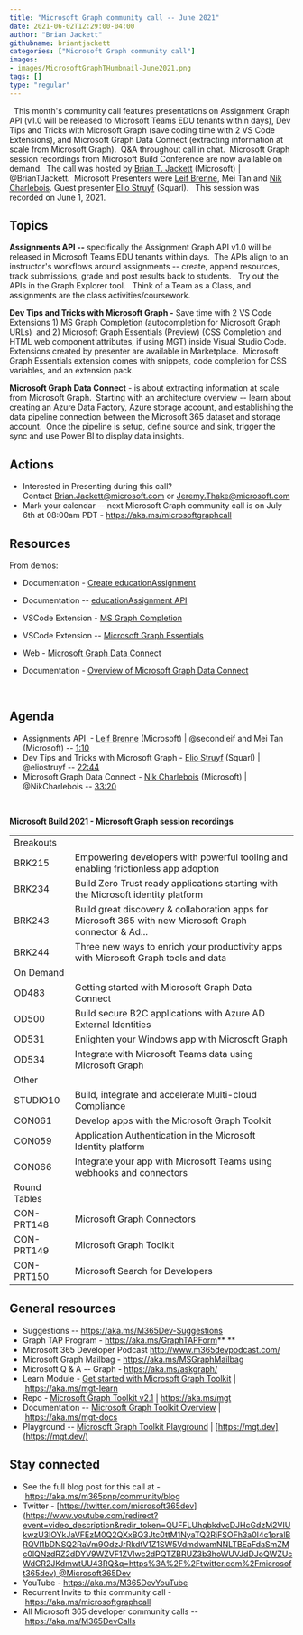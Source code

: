 ```yaml
---
title: "Microsoft Graph community call -- June 2021"
date: 2021-06-02T12:29:00-04:00
author: "Brian Jackett"
githubname: briantjackett
categories: ["Microsoft Graph community call"]
images:
- images/MicrosoftGraphTHumbnail-June2021.png
tags: []
type: "regular"
---
```

 
This month's community call features presentations on Assignment Graph
API (v1.0 will be released to Microsoft Teams EDU tenants within days),
Dev Tips and Tricks with Microsoft Graph (save coding time with 2 VS
Code Extensions), and Microsoft Graph Data Connect (extracting
information at scale from Microsoft Graph).  Q&A throughout call in
chat.  Microsoft Graph session recordings from Microsoft Build
Conference are now available on demand.  The call was hosted by [Brian
T. Jackett](https://twitter.com/BrianTJackett) (Microsoft) |
@BrianTJackett.  Microsoft
Presenters were [Leif Brenne](https://twitter.com/secondleif), Mei Tan
and [Nik Charlebois](https://twitter.com/NikCharlebois). Guest presenter
[Elio Struyf](https://twitter.com/eliostruyf) (Squarl).   This session
was recorded on June 1, 2021.

## Topics

**Assignments API --** specifically the Assignment Graph API v1.0 will
be released in Microsoft Teams EDU tenants within days.  The APIs align
to an instructor's workflows around assignments -- create, append
resources, track submissions, grade and post results back to students. 
 Try out the APIs in the Graph Explorer tool.   Think of a Team as a
Class, and assignments are the class activities/coursework.     


**Dev Tips and Tricks with Microsoft Graph -** Save time with 2 VS Code
Extensions 1) MS Graph Completion (autocompletion for Microsoft Graph
URLs)  and 2) Microsoft Graph Essentials (Preview) (CSS Completion and
HTML web component attributes, if using MGT) inside Visual Studio Code. 
Extensions created by presenter are available in Marketplace.  Microsoft
Graph Essentials extension comes with snippets, code completion for CSS
variables, and an extension pack. 


**Microsoft Graph Data Connect** - is about extracting information at
scale from Microsoft Graph.  Starting with an architecture overview --
learn about creating an Azure Data Factory, Azure storage account, and
establishing the data pipeline connection between the Microsoft 365
dataset and storage account.  Once the pipeline is setup, define source
and sink, trigger the sync and use Power BI to display data insights.   

## Actions

-   Interested in Presenting during this call?  
    Contact <Brian.Jackett@microsoft.com> or <Jeremy.Thake@microsoft.com>
-   Mark your calendar -- next Microsoft Graph community call is on July
    6th at 08:00am PDT - <https://aka.ms/microsoftgraphcall> 


## Resources

From demos:

-   Documentation - [Create
    educationAssignment](https://learn.microsoft.com/graph/api/educationclass-post-assignments?view=graph-rest-beta) 

-   Documentation -- [educationAssignment
    API](https://learn.microsoft.com/graph/api/resources/educationassignment?view=graph-rest-beta) 

-   VSCode Extension - [MS Graph
    Completion](https://marketplace.visualstudio.com/items?itemName=eliostruyf.vscode-msgraph-autocomplete) 

-   VSCode Extension -- [Microsoft Graph
    Essentials](https://marketplace.visualstudio.com/items?itemName=eliostruyf.vscode-msgraph-essentials) 

-   Web - [Microsoft Graph Data
    Connect](https://azure.microsoft.com/services/graph-data-connect/) 

-   Documentation - [Overview of Microsoft Graph Data
    Connect](https://learn.microsoft.com/graph/data-connect-concept-overview) 

 

## Agenda

-   Assignments API  - [Leif Brenne](https://twitter.com/secondleif)
    (Microsoft) | @secondleif and Mei Tan (Microsoft) --
    [1:10](https://youtu.be/JePYam-hyUU?t=70)
-   Dev Tips and Tricks with Microsoft Graph - [Elio
    Struyf](https://twitter.com/eliostruyf) (Squarl) | @eliostruyf --
    [22:44](https://youtu.be/JePYam-hyUU?t=1364)
-   Microsoft Graph Data Connect - [Nik
    Charlebois](https://twitter.com/NikCharlebois) (Microsoft) |
    @NikCharlebois -- [33:20](https://youtu.be/JePYam-hyUU?t=2000)

 

**Microsoft Build 2021 - Microsoft Graph session recordings**

|              |                                                                                                         |
| ------------ | ------------------------------------------------------------------------------------------------------- |
| Breakouts    |                                                                                                         |
| BRK215       | Empowering developers with powerful tooling and enabling frictionless app adoption                      |
| BRK234       | Build Zero Trust ready applications starting with the Microsoft identity platform                       |
| BRK243       | Build great discovery & collaboration apps for Microsoft 365 with new Microsoft Graph connector & Ad... |
| BRK244       | Three new ways to enrich your productivity apps with Microsoft Graph tools and data                     |
| On Demand    |                                                                                                         |
| OD483        | Getting started with Microsoft Graph Data Connect                                                       |
| OD500        | Build secure B2C applications​ with Azure AD External Identities                                        |
| OD531        | Enlighten your Windows app with Microsoft Graph                                                         |
| OD534        | Integrate with Microsoft Teams data using Microsoft Graph                                               |
| Other        |                                                                                                         |
| STUDIO10     | Build, integrate and accelerate Multi-cloud Compliance                                                  |
| CON061       | Develop apps with the Microsoft Graph Toolkit                                                           |
| CON059       | Application Authentication in the Microsoft Identity platform                                           |
| CON066       | Integrate your app with Microsoft Teams using webhooks and connectors                                   |
| Round Tables |                                                                                                         |
| CON-PRT148   | Microsoft Graph Connectors                                                                              |
| CON-PRT149   | Microsoft Graph Toolkit                                                                                 |
| CON-PRT150   | Microsoft Search for Developers                                                                         |


## General resources

-   Suggestions -- <https://aka.ms/M365Dev-Suggestions>   
-   Graph TAP Program - <https://aka.ms/GraphTAPForm>** **
-   Microsoft 365 Developer Podcast <http://www.m365devpodcast.com/>
-   Microsoft Graph Mailbag - <https://aka.ms/MSGraphMailbag>
-   Microsoft Q & A -- Graph - <https://aka.ms/askgraph/>
-   Learn Module - [Get started with Microsoft Graph
    Toolkit](https://learn.microsoft.com/learn/modules/msgraph-toolkit-intro/) | <https://aka.ms/mgt-learn>
-   Repo - [Microsoft Graph Toolkit
    v2.1](https://github.com/microsoftgraph/microsoft-graph-toolkit) | <https://aka.ms/mgt>  
-   Documentation -- [Microsoft Graph Toolkit
    Overview](https://learn.microsoft.com/graph/toolkit/overview) | <https://aka.ms/mgt-docs>
-   Playground -- [Microsoft Graph Toolkit
    Playground](https://mgt.dev/?path=/story/components-mgt-agenda--simple) | [https://mgt.dev](https://mgt.dev/)

## Stay connected

-   See the full blog post for this call at
    - <https://aka.ms/m365pnp/community/blog>
-   Twitter
    - [https://twitter.com/microsoft365dev](https://www.youtube.com/redirect?event=video_description&redir_token=QUFFLUhqbkdvcDJHcGdzM2VIUkwzU3lOYkJaVFEzM0Q2QXxBQ3Jtc0ttM1NyaTQ2RjFSOFh3a0l4c1pralBRQVI1bDNSQ2RaVm9OdzJrRkdtV1Z1SW5VdmdwamNNLTBEaFdaSmZMc0lQNzdRZ2dDYV9WZVF1ZVIwc2dPQTZBRUZ3b3hoWUVJdDJoQWZUcWdCR2JKdmwtUU43RQ&q=https%3A%2F%2Ftwitter.com%2Fmicrosoft365dev) @Microsoft365Dev​
-   YouTube - <https://aka.ms/M365DevYouTube>​
-   Recurrent Invite to this community call
    - <https://aka.ms/microsoftgraphcall>
-   All Microsoft 365 developer community calls
    -- <https://aka.ms/M365DevCalls>
